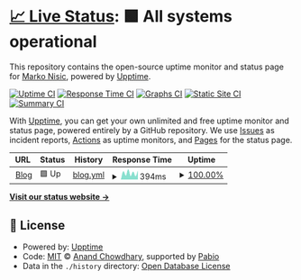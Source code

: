 # [📈 Live Status](https://markonisic.github.io/blog-uptime): <!--live status--> **🟩 All systems operational**

This repository contains the open-source uptime monitor and status page for [Marko Nisic](https://markontech.com), powered by [Upptime](https://github.com/upptime/upptime).

[![Uptime CI](https://github.com/markonisic/blog-uptime/workflows/Uptime%20CI/badge.svg)](https://github.com/markonisic/blog-uptime/actions?query=workflow%3A%22Uptime+CI%22)
[![Response Time CI](https://github.com/markonisic/blog-uptime/workflows/Response%20Time%20CI/badge.svg)](https://github.com/markonisic/blog-uptime/actions?query=workflow%3A%22Response+Time+CI%22)
[![Graphs CI](https://github.com/markonisic/blog-uptime/workflows/Graphs%20CI/badge.svg)](https://github.com/markonisic/blog-uptime/actions?query=workflow%3A%22Graphs+CI%22)
[![Static Site CI](https://github.com/markonisic/blog-uptime/workflows/Static%20Site%20CI/badge.svg)](https://github.com/markonisic/blog-uptime/actions?query=workflow%3A%22Static+Site+CI%22)
[![Summary CI](https://github.com/markonisic/blog-uptime/workflows/Summary%20CI/badge.svg)](https://github.com/markonisic/blog-uptime/actions?query=workflow%3A%22Summary+CI%22)

With [Upptime](https://upptime.js.org), you can get your own unlimited and free uptime monitor and status page, powered entirely by a GitHub repository. We use [Issues](https://github.com/markonisic/blog-uptime/issues) as incident reports, [Actions](https://github.com/markonisic/blog-uptime/actions) as uptime monitors, and [Pages](https://markonisic.github.io/blog-uptime) for the status page.

<!--start: status pages-->
<!-- This summary is generated by Upptime (https://github.com/upptime/upptime) -->
<!-- Do not edit this manually, your changes will be overwritten -->
<!-- prettier-ignore -->
| URL | Status | History | Response Time | Uptime |
| --- | ------ | ------- | ------------- | ------ |
| <img alt="" src="https://icons.duckduckgo.com/ip3/markontech.com.ico" height="13"> [Blog](https://markontech.com) | 🟩 Up | [blog.yml](https://github.com/markonisic/blog-uptime/commits/HEAD/history/blog.yml) | <details><summary><img alt="Response time graph" src="./graphs/blog/response-time-week.png" height="20"> 394ms</summary><br><a href="https://markonisic.github.io/blog-uptime/history/blog"><img alt="Response time 354" src="https://img.shields.io/endpoint?url=https%3A%2F%2Fraw.githubusercontent.com%2Fmarkonisic%2Fblog-uptime%2FHEAD%2Fapi%2Fblog%2Fresponse-time.json"></a><br><a href="https://markonisic.github.io/blog-uptime/history/blog"><img alt="24-hour response time 533" src="https://img.shields.io/endpoint?url=https%3A%2F%2Fraw.githubusercontent.com%2Fmarkonisic%2Fblog-uptime%2FHEAD%2Fapi%2Fblog%2Fresponse-time-day.json"></a><br><a href="https://markonisic.github.io/blog-uptime/history/blog"><img alt="7-day response time 394" src="https://img.shields.io/endpoint?url=https%3A%2F%2Fraw.githubusercontent.com%2Fmarkonisic%2Fblog-uptime%2FHEAD%2Fapi%2Fblog%2Fresponse-time-week.json"></a><br><a href="https://markonisic.github.io/blog-uptime/history/blog"><img alt="30-day response time 354" src="https://img.shields.io/endpoint?url=https%3A%2F%2Fraw.githubusercontent.com%2Fmarkonisic%2Fblog-uptime%2FHEAD%2Fapi%2Fblog%2Fresponse-time-month.json"></a><br><a href="https://markonisic.github.io/blog-uptime/history/blog"><img alt="1-year response time 354" src="https://img.shields.io/endpoint?url=https%3A%2F%2Fraw.githubusercontent.com%2Fmarkonisic%2Fblog-uptime%2FHEAD%2Fapi%2Fblog%2Fresponse-time-year.json"></a></details> | <details><summary><a href="https://markonisic.github.io/blog-uptime/history/blog">100.00%</a></summary><a href="https://markonisic.github.io/blog-uptime/history/blog"><img alt="All-time uptime 100.00%" src="https://img.shields.io/endpoint?url=https%3A%2F%2Fraw.githubusercontent.com%2Fmarkonisic%2Fblog-uptime%2FHEAD%2Fapi%2Fblog%2Fuptime.json"></a><br><a href="https://markonisic.github.io/blog-uptime/history/blog"><img alt="24-hour uptime 100.00%" src="https://img.shields.io/endpoint?url=https%3A%2F%2Fraw.githubusercontent.com%2Fmarkonisic%2Fblog-uptime%2FHEAD%2Fapi%2Fblog%2Fuptime-day.json"></a><br><a href="https://markonisic.github.io/blog-uptime/history/blog"><img alt="7-day uptime 100.00%" src="https://img.shields.io/endpoint?url=https%3A%2F%2Fraw.githubusercontent.com%2Fmarkonisic%2Fblog-uptime%2FHEAD%2Fapi%2Fblog%2Fuptime-week.json"></a><br><a href="https://markonisic.github.io/blog-uptime/history/blog"><img alt="30-day uptime 100.00%" src="https://img.shields.io/endpoint?url=https%3A%2F%2Fraw.githubusercontent.com%2Fmarkonisic%2Fblog-uptime%2FHEAD%2Fapi%2Fblog%2Fuptime-month.json"></a><br><a href="https://markonisic.github.io/blog-uptime/history/blog"><img alt="1-year uptime 100.00%" src="https://img.shields.io/endpoint?url=https%3A%2F%2Fraw.githubusercontent.com%2Fmarkonisic%2Fblog-uptime%2FHEAD%2Fapi%2Fblog%2Fuptime-year.json"></a></details>

<!--end: status pages-->

[**Visit our status website →**](https://markonisic.github.io/blog-uptime)

## 📄 License

- Powered by: [Upptime](https://github.com/upptime/upptime)
- Code: [MIT](./LICENSE) © [Anand Chowdhary](https://anandchowdhary.com), supported by [Pabio](https://pabio.com)
- Data in the `./history` directory: [Open Database License](https://opendatacommons.org/licenses/odbl/1-0/)
